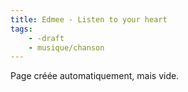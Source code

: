 ```yaml
---
title: Edmee - Listen to your heart
tags:
    - -draft
    - musique/chanson
---
```


Page créée automatiquement, mais vide.
